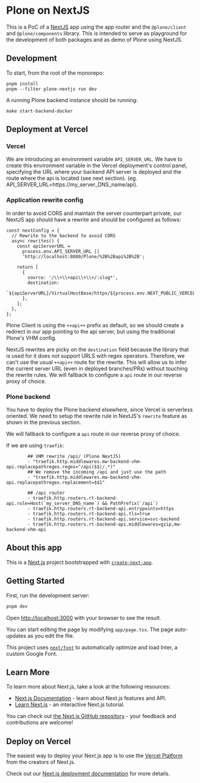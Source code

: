 # Plone on NextJS

This is a PoC of a [NextJS](https://nextjs.org) app using the app router and the `@plone/client` and `@plone/components` library. This is intended to serve as playground for the development of both packages and as demo of Plone using NextJS.

## Development

To start, from the root of the monorepo:

```shell
pnpm install
pnpm --filter plone-nextjs run dev
```

A running Plone backend instance should be running:

```shell
make start-backend-docker
```

## Deployment at Vercel

### Vercel

We are introducing an environment variable `API_SERVER_URL`.
We have to create this environment variable in the Vercel deployment's control panel, specifying the URL where your backend API server is deployed and the route where the api is located (see next section). (eg. API_SERVER_URL=https://my_server_DNS_name/api).

### Application rewrite config

In order to avoid CORS and maintain the server counterpart private, our NextJS app should have a rewrite and should be configured as follows:

```
const nextConfig = {
  // Rewrite to the backend to avoid CORS
  async rewrites() {
    const apiServerURL =
      process.env.API_SERVER_URL ||
      'http://localhost:8080/Plone/%2B%2Bapi%2B%2B';

    return [
      {
        source: '/\\+\\+api\\+\\+/:slug*',
        destination:
          `${apiServerURL}/VirtualHostBase/https/${process.env.NEXT_PUBLIC_VERCEL_URL}%3A443/Plone/%2B%2Bapi%2B%2B/VirtualHostRoot/:slug*`,
      },
    ];
  },
};
```

Plone Client is using the `++api++` prefix as default, so we should create a redirect in our app pointing to the api server, but using the traditional Plone's VHM config.

NextJS rewrites are picky on the `destination` field because the library that is used for it does not support URLS with regex operators.
Therefore, we can't use the usual `++api++` route for the rewrite.
This will allow us to infer the current server URL (even in deployed branches/PRs) without touching the rewrite rules.
We will fallback to configure a `api` route in our reverse proxy of choice.

### Plone backend

You have to deploy the Plone backend elsewhere, since Vercel is serverless oriented.
We need to setup the rewrite rule in NextJS's `rewrite` feature as shown in the previous section.

We will fallback to configure a `api` route in our reverse proxy of choice.

If we are using `traefik`:

```
        ## VHM rewrite /api/ (Plone NextJS)
        - "traefik.http.middlewares.mw-backend-vhm-api.replacepathregex.regex=^/api($$|/.*)"
        ## We remove the incoming /api and just use the path
        - "traefik.http.middlewares.mw-backend-vhm-api.replacepathregex.replacement=$$1"

        ## /api router
        - traefik.http.routers.rt-backend-api.rule=Host(`my_server_DNS_name`) && PathPrefix(`/api`)
        - traefik.http.routers.rt-backend-api.entrypoints=https
        - traefik.http.routers.rt-backend-api.tls=true
        - traefik.http.routers.rt-backend-api.service=svc-backend
        - traefik.http.routers.rt-backend-api.middlewares=gzip,mw-backend-vhm-api
```

## About this app

This is a [Next.js](https://nextjs.org/) project bootstrapped with [`create-next-app`](https://github.com/vercel/next.js/tree/canary/packages/create-next-app).

## Getting Started

First, run the development server:

```bash
pnpm dev
```

Open [http://localhost:3000](http://localhost:3000) with your browser to see the result.

You can start editing the page by modifying `app/page.tsx`. The page auto-updates as you edit the file.

This project uses [`next/font`](https://nextjs.org/docs/basic-features/font-optimization) to automatically optimize and load Inter, a custom Google Font.

## Learn More

To learn more about Next.js, take a look at the following resources:

- [Next.js Documentation](https://nextjs.org/docs) - learn about Next.js features and API.
- [Learn Next.js](https://nextjs.org/learn) - an interactive Next.js tutorial.

You can check out [the Next.js GitHub repository](https://github.com/vercel/next.js/) - your feedback and contributions are welcome!

## Deploy on Vercel

The easiest way to deploy your Next.js app is to use the [Vercel Platform](https://vercel.com/new?utm_medium=default-template&filter=next.js&utm_source=create-next-app&utm_campaign=create-next-app-readme) from the creators of Next.js.

Check out our [Next.js deployment documentation](https://nextjs.org/docs/deployment) for more details.

